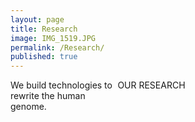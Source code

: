 ```yaml
---
layout: page
title: Research
image: IMG_1519.JPG
permalink: /Research/
published: true
---
```

<style type="text/css">
#wrap {
   width:100%;
   margin:0 auto;
}
#left_col {
   float:left;
   font size:300%;
   width:34%;
}
#right_col {
   float:right;
   width:66%;
}
</style>

<div id="wrap">
    <div id="left_col">
        We build technologies to rewrite the human genome.
    </div>
    <div id="right_col">
        OUR RESEARCH
    </div>
</div>

